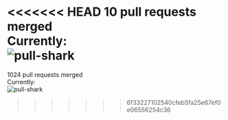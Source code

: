 <<<<<<< HEAD
10 pull requests merged<br>Currently:<br>![pull-shark](images/pull-shark-default.png)
=======
1024 pull requests merged<br>Currently:<br>![pull-shark](images/pull-shark-default.png)
>>>>>>> 6f33227102540cfeb5fa25e67ef0e06556254c36
